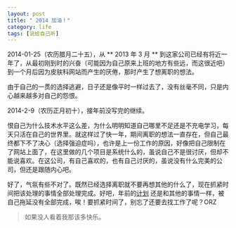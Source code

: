 ```yaml
---
layout: post
title: " 2014 加油！"
category: life
tags: [说给自己听]
---
```


2014-01-25（农历腊月二十五），从 ** 2013 年 3 月 ** 到这家公司已经有将近一年了，从最初刚到时的兴奋（可能因为自己原来上班的地方有些远，而这很近吧）到一个月后因为皮肤科网站而产生的厌倦，那时产生了想离职的想法。

由于自己的一贯的选择逃避，日子还是像平时一样过去了，没有丝毫不同，只是内心越来越多对自己的怨恨。

<!--break-->

2014-2-9（农历正月初十），接年前没写完的继续。

恨自己为什么技术水平这么差，为什么明明知道自己哪里不足还是不充电学习，每天只活在自己的世界里。就这样过了快一年，期间离职的想法一直存在，但自己最终都下不了决心（选择强迫症吗），也许是上一份工作的原因，好像把自己限制在了网站上面了，在这里做的几个项目是系统什么的，虽说自己不是很讨厌，但却不能说喜欢。在这公司，有自己喜欢的，也有自己讨厌的，虽说没有什么完美的公司，但还是跟随内心吧。

好了，气氛有些不对了。既然已经选择离职就不要再想其他的什么了，现在抓紧时间把该处理的事情全部处理完成。好吧，年前的[计划](https://github.com/white-poplar/white-poplar.github.io/issues/2) 还是和其他的事情一样，被自己拖延没有全部完成，唉！要抓紧时间了，别忘了还要去找工作了呢？ORZ

> 如果没人看着我那该多快乐。